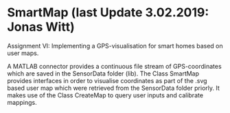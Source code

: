 # SmartMap (last Update 3.02.2019: Jonas Witt)

Assignment VI: Implementing a GPS-visualisation for smart homes based on user maps.

A MATLAB connector provides a continuous file stream of GPS-coordinates which are saved in the SensorData folder (lib).
The Class SmartMap provides interfaces in order to visualise coordinates as part of the .svg based user map which were retrieved from the SensorData folder priorly.
It makes use of the Class CreateMap to query user inputs and calibrate mappings. 